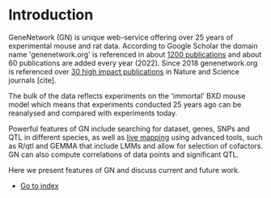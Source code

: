 # Introduction

GeneNetwork (GN) is unique web-service offering over 25 years of experimental mouse and rat data.
According to Google Scholar the domain name 'genenetwork.org' is referenced in about [1200 publications](https://scholar.google.com/scholar?q=genenetwork.org) and about 60 publications are added every year (2022). Since 2018 genenetwork.org is referenced over [30 high impact publications](https://scholar.google.com/scholar?as_ylo=2018&q=genenetwork.org+nature.com&hl=en&as_sdt=0,43) in Nature and Science journals [cite].

The bulk of the data reflects experiments on the 'immortal' BXD mouse model which means that experiments conducted 25 years ago can be reanalysed and compared with experiments today.

Powerful features of GN include searching for dataset, genes, SNPs and QTL in different species, as well as [live mapping](mapping.md) using advanced tools, such as R/qtl and GEMMA that include LMMs and allow for selection of cofactors.
GN can also compute correlations of data points and significant QTL.

Here we present features of GN and discuss current and future work.

* [Go to index](index.md)
